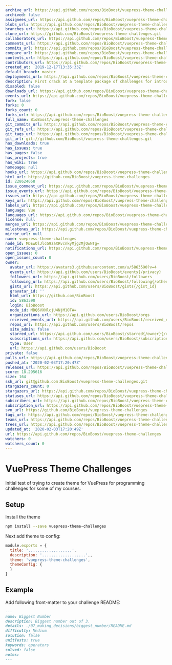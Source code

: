 ```yaml
---
archive_url: https://api.github.com/repos/BioBoost/vuepress-theme-challenges/{archive_format}{/ref}
archived: false
assignees_url: https://api.github.com/repos/BioBoost/vuepress-theme-challenges/assignees{/user}
blobs_url: https://api.github.com/repos/BioBoost/vuepress-theme-challenges/git/blobs{/sha}
branches_url: https://api.github.com/repos/BioBoost/vuepress-theme-challenges/branches{/branch}
clone_url: https://github.com/BioBoost/vuepress-theme-challenges.git
collaborators_url: https://api.github.com/repos/BioBoost/vuepress-theme-challenges/collaborators{/collaborator}
comments_url: https://api.github.com/repos/BioBoost/vuepress-theme-challenges/comments{/number}
commits_url: https://api.github.com/repos/BioBoost/vuepress-theme-challenges/commits{/sha}
compare_url: https://api.github.com/repos/BioBoost/vuepress-theme-challenges/compare/{base}...{head}
contents_url: https://api.github.com/repos/BioBoost/vuepress-theme-challenges/contents/{+path}
contributors_url: https://api.github.com/repos/BioBoost/vuepress-theme-challenges/contributors
created_at: '2019-12-17T13:35:33Z'
default_branch: master
deployments_url: https://api.github.com/repos/BioBoost/vuepress-theme-challenges/deployments
description: First crack at a template package of challenges for introduction to programming
disabled: false
downloads_url: https://api.github.com/repos/BioBoost/vuepress-theme-challenges/downloads
events_url: https://api.github.com/repos/BioBoost/vuepress-theme-challenges/events
fork: false
forks: 0
forks_count: 0
forks_url: https://api.github.com/repos/BioBoost/vuepress-theme-challenges/forks
full_name: BioBoost/vuepress-theme-challenges
git_commits_url: https://api.github.com/repos/BioBoost/vuepress-theme-challenges/git/commits{/sha}
git_refs_url: https://api.github.com/repos/BioBoost/vuepress-theme-challenges/git/refs{/sha}
git_tags_url: https://api.github.com/repos/BioBoost/vuepress-theme-challenges/git/tags{/sha}
git_url: git://github.com/BioBoost/vuepress-theme-challenges.git
has_downloads: true
has_issues: true
has_pages: false
has_projects: true
has_wiki: true
homepage: null
hooks_url: https://api.github.com/repos/BioBoost/vuepress-theme-challenges/hooks
html_url: https://github.com/BioBoost/vuepress-theme-challenges
id: 228624058
issue_comment_url: https://api.github.com/repos/BioBoost/vuepress-theme-challenges/issues/comments{/number}
issue_events_url: https://api.github.com/repos/BioBoost/vuepress-theme-challenges/issues/events{/number}
issues_url: https://api.github.com/repos/BioBoost/vuepress-theme-challenges/issues{/number}
keys_url: https://api.github.com/repos/BioBoost/vuepress-theme-challenges/keys{/key_id}
labels_url: https://api.github.com/repos/BioBoost/vuepress-theme-challenges/labels{/name}
language: Vue
languages_url: https://api.github.com/repos/BioBoost/vuepress-theme-challenges/languages
license: null
merges_url: https://api.github.com/repos/BioBoost/vuepress-theme-challenges/merges
milestones_url: https://api.github.com/repos/BioBoost/vuepress-theme-challenges/milestones{/number}
mirror_url: null
name: vuepress-theme-challenges
node_id: MDEwOlJlcG9zaXRvcnkyMjg2MjQwNTg=
notifications_url: https://api.github.com/repos/BioBoost/vuepress-theme-challenges/notifications{?since,all,participating}
open_issues: 0
open_issues_count: 0
owner:
  avatar_url: https://avatars3.githubusercontent.com/u/5863590?v=4
  events_url: https://api.github.com/users/BioBoost/events{/privacy}
  followers_url: https://api.github.com/users/BioBoost/followers
  following_url: https://api.github.com/users/BioBoost/following{/other_user}
  gists_url: https://api.github.com/users/BioBoost/gists{/gist_id}
  gravatar_id: ''
  html_url: https://github.com/BioBoost
  id: 5863590
  login: BioBoost
  node_id: MDQ6VXNlcjU4NjM1OTA=
  organizations_url: https://api.github.com/users/BioBoost/orgs
  received_events_url: https://api.github.com/users/BioBoost/received_events
  repos_url: https://api.github.com/users/BioBoost/repos
  site_admin: false
  starred_url: https://api.github.com/users/BioBoost/starred{/owner}{/repo}
  subscriptions_url: https://api.github.com/users/BioBoost/subscriptions
  type: User
  url: https://api.github.com/users/BioBoost
private: false
pulls_url: https://api.github.com/repos/BioBoost/vuepress-theme-challenges/pulls{/number}
pushed_at: '2020-02-03T17:20:47Z'
releases_url: https://api.github.com/repos/BioBoost/vuepress-theme-challenges/releases{/id}
score: 18.295616
size: 164
ssh_url: git@github.com:BioBoost/vuepress-theme-challenges.git
stargazers_count: 0
stargazers_url: https://api.github.com/repos/BioBoost/vuepress-theme-challenges/stargazers
statuses_url: https://api.github.com/repos/BioBoost/vuepress-theme-challenges/statuses/{sha}
subscribers_url: https://api.github.com/repos/BioBoost/vuepress-theme-challenges/subscribers
subscription_url: https://api.github.com/repos/BioBoost/vuepress-theme-challenges/subscription
svn_url: https://github.com/BioBoost/vuepress-theme-challenges
tags_url: https://api.github.com/repos/BioBoost/vuepress-theme-challenges/tags
teams_url: https://api.github.com/repos/BioBoost/vuepress-theme-challenges/teams
trees_url: https://api.github.com/repos/BioBoost/vuepress-theme-challenges/git/trees{/sha}
updated_at: '2020-02-03T17:20:49Z'
url: https://api.github.com/repos/BioBoost/vuepress-theme-challenges
watchers: 0
watchers_count: 0
---
```


# VuePress Theme Challenges

Initial test of trying to create theme for VuePress for programming challenges for some of my courses.

## Setup

Install the theme

```bash
npm install --save vuepress-theme-challenges
```

Next add theme to config:

```js
module.exports = {
  title: '...................',
  description: '...................',,
  theme: 'vuepress-theme-challenges',
  themeConfig: {
  }
}
```

## Example

Add following front-matter to your challenge README:

```md
---
name: Biggest Number
description: Biggest number out of 3.
details: ./07_making_decisions/biggest_number/README.md
difficulty: Medium
solution: false
unitTests: true
keywords: operators
solved: false
notes:
---
```
